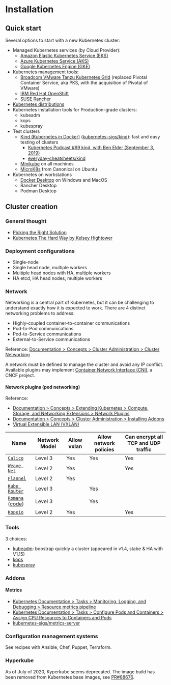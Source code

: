 # Installation

## Quick start

Several options to start with a new Kubernetes cluster:

- Managed Kubernetes services (by Cloud Provider):
  - [Amazon Elastic Kubernetes Service (EKS)](https://aws.amazon.com/eks/)
  - [Azure Kubernetes Service (AKS)](https://azure.microsoft.com/en-us/products/kubernetes-service/)
  - [Google Kubernetes Engine (GKE)](https://cloud.google.com/kubernetes-engine/)
- Kubernetes management tools:
  - [Broadcom VMware Tanzu Kubernetes Grid](https://tanzu.vmware.com/kubernetes-grid) (replaced Pivotal Container Service, aka PKS, with the acquisition of Pivotal of VMware)
  - [IBM Red Hat OpenShift](https://www.openshift.com/)
  - [SUSE Rancher](https://www.rancher.com/)
- [Kubernetes distributions](distributions)
- Kubernetes installation tools for Production-grade clusters:
  - kubeadm
  - kops
  - kubespray
- Test clusters
  - [Kind (Kubernetes in Docker)](https://kind.sigs.k8s.io/) ([kubernetes-sigs/kind](https://github.com/kubernetes-sigs/kind)): fast and easy testing of clusters
    - [Kubernetes Podcast #69 kind, with Ben Elder (September 3, 2019)](https://kubernetespodcast.com/episode/069-kind/)
    - [everyday-cheatsheets/kind](https://github.com/devpro/everyday-cheatsheets/blob/main/docs/cncf/kind.md)
  - [Minikube](https://github.com/devpro/everyday-cheatsheets/blob/master/docs/minikube.md) on all machines
  - [MicroK8s](https://microk8s.io/docs) from Canonical on Ubuntu
- Kubernetes on workstations
  - [Docker Desktop](https://www.docker.com/products/kubernetes) on Windows and MacOS
  - Rancher Desktop
  - Podman Desktop

## Cluster creation

### General thought

- [Picking the Right Solution](https://pwittrock.github.io/docs/setup/pick-right-solution/)
- [Kubernetes The Hard Way by Kelsey Hightower](https://github.com/kelseyhightower/kubernetes-the-hard-way)

### Deployment configurations

- Single-node
- Single head node, multiple workers
- Multiple head nodes with HA, multiple workers
- HA etcd, HA head nodes, multiple workers

### Network

Networking is a central part of Kubernetes, but it can be challenging to understand exactly how it is expected to work. There are 4 distinct networking problems to address:

- Highly-coupled container-to-container communications
- Pod-to-Pod communications
- Pod-to-Service communications
- External-to-Service communications

Reference: [Documentation > Concepts > Cluster Administration > Cluster Networking](https://kubernetes.io/docs/concepts/cluster-administration/networking/)

A network must be defined to manage the cluster and avoid any IP conflict. Available plugins may implement [Container Network Interface (CNI)](https://github.com/devpro/kubernetes-certification-2020/blob/master/docs/projects.md#container-network-interface-cni), a CNCF project.

#### Network plugins (pod networking)

Reference:

- [Documentation > Concepts > Extending Kubernetes > Compute, Storage, and Networking Extensions > Network Plugins](https://kubernetes.io/docs/concepts/extend-kubernetes/compute-storage-net/network-plugins/)
- [Documentation > Concepts > Cluster Administration > Installing Addons](https://kubernetes.io/docs/concepts/cluster-administration/addons/)
- [Virtual Extensible LAN (VXLAN)](https://en.wikipedia.org/wiki/Virtual_Extensible_LAN)

Name                                                                      | Network Model | Allow vxlan | Allow network policies | Can encrypt all TCP and UDP traffic
--------------------------------------------------------------------------|---------------|-------------|------------------------|------------------------------------
[`Calico`](https://www.projectcalico.org/)                                | Level 3       | Yes         | Yes                    | Yes
[`Weave Net`](https://www.weave.works/oss/net/)                           | Level 2       | Yes         |                        | Yes
[`Flannel`](https://github.com/coreos/flannel)                            | Level 2       | Yes         |                        |
[`Kube Router`](https://www.kube-router.io/)                              | Level 3       |             | Yes                    |
[`Romana`](https://romana.io/) ([code](https://github.com/romana/romana)) | Level 3       |             | Yes                    |
[`Kopeio`](https://github.com/kopeio/networking)                          | Level 2       | Yes         |                        | Yes

### Tools

3 choices:

- [kubeadm](./tools/kubeadm.md): boostrap quickly a cluster (appeared in v1.4, stabe & HA with V1.15)
- [kops](https://kubernetes.io/docs/setup/production-environment/tools/kops/)
- [kubespray](https://kubernetes.io/docs/setup/production-environment/tools/kubespray/)

### Addons

#### Metrics

- [Kubernetes Documentation > Tasks > Monitoring, Logging, and Debugging > Resource metrics pipeline](https://kubernetes.io/docs/tasks/debug-application-cluster/resource-metrics-pipeline/)
- [Kubernetes Documentation > Tasks > Configure Pods and Containers > Assign CPU Resources to Containers and Pods](https://kubernetes.io/docs/tasks/configure-pod-container/assign-cpu-resource/)
- [kubernetes-sigs/metrics-server](https://github.com/kubernetes-sigs/metrics-server)

### Configuration management systems

See recipes with Ansible, Chef, Puppet, Terraform.

### Hyperkube

As of July of 2020, Kyperkube seems deprecated. The image build has been removed from Kubernetes base images, see [PR#88676](https://github.com/kubernetes/kubernetes/pull/88676).
